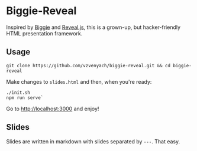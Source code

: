 # Biggie-Reveal

Inspired by [Biggie](https://github.com/tmcw/biggie) and [Reveal.js](https://github.com/hakimel/reveal.js), this is a grown-up, but hacker-friendly HTML presentation framework. 

## Usage

`git clone https://github.com/vzvenyach/biggie-reveal.git && cd biggie-reveal`

Make changes to `slides.html` and then, when you're ready:

```
./init.sh
npm run serve`
```

Go to <http://localhost:3000> and enjoy!

## Slides

Slides are written in markdown with slides separated by `---`. That easy.